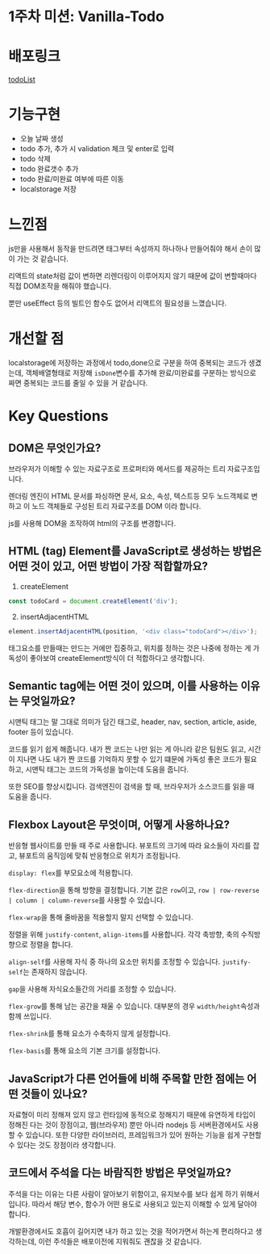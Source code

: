 # 1주차 미션: Vanilla-Todo

# 배포링크

[todoList](https://ceos-week1-vanilla-todo.vercel.app/)

# 기능구현
- 오늘 날짜 생성
- todo 추가, 추가 시 validation 체크 및 enter로 입력
- todo 삭제
- todo 완료갯수 추가
- todo 완료/미완료 여부에 따른 이동
- localstorage 저장 

# 느낀점

js만을 사용해서 동작을 만드려면 태그부터 속성까지 하나하나 만들어줘야 해서 손이 많이 가는 것 같습니다.

리액트의 state처럼 값이 변하면 리렌더링이 이루어지지 않기 때문에 값이 변할때마다 직접 DOM조작을 해줘야 했습니다.

뿐만 useEffect 등의 빌트인 함수도 없어서 리액트의 필요성을 느꼈습니다.

# 개선할 점

localstorage에 저장하는 과정에서 todo,done으로 구분을 하여 중복되는 코드가 생겼는데, 객체배열형태로 저장해 `isDone`변수를 추가해 완료/미완료를 구분하는 방식으로 짜면 중복되는 코드를 줄일 수 있을 거 같습니다.

# Key Questions

## DOM은 무엇인가요?

브라우저가 이해할 수 있는 자료구조로 프로퍼티와 메서드를 제공하는 트리 자료구조입니다.

렌더링 엔진이 HTML 문서를 파싱하면 문서, 요소, 속성, 텍스트등 모두 노드객체로 변하고 이 노드 객체들로 구성된 트리 자료구조를 DOM 이라 합니다.

js를 사용해 DOM을 조작하여 html의 구조를 변경합니다.

## HTML (tag) Element를 JavaScript로 생성하는 방법은 어떤 것이 있고, 어떤 방법이 가장 적합할까요?

1. createElement

```js
const todoCard = document.createElement('div');
```

2. insertAdjacentHTML

```js
element.insertAdjacentHTML(position, '<div class="todoCard"></div>');
```

태그요소를 만들때는 만드는 거에만 집중하고, 위치를 정하는 것은 나중에 정하는 게 가독성이 좋아보여
createElement방식이 더 적합하다고 생각합니다.

## Semantic tag에는 어떤 것이 있으며, 이를 사용하는 이유는 무엇일까요?

시맨틱 태그는 말 그대로 의미가 담긴 태그로, header, nav, section, article, aside, footer 등이 있습니다.

코드를 읽기 쉽게 해줍니다. 내가 짠 코드는 나만 읽는 게 아니라 같은 팀원도 읽고, 시간이 지나면 나도 내가 짠 코드를 기억하지 못할 수 있기 떄문에 가독성 좋은 코드가 필요하고, 시맨틱 태그는 코드의 가독성을 높이는데 도움을 줍니다.

또한 SEO를 향상시킵니다. 검색엔진이 검색을 할 때, 브라우저가 소스코드를 읽을 때 도움을 줍니다.

## Flexbox Layout은 무엇이며, 어떻게 사용하나요?

반응형 웹사이트를 만들 때 주로 사용합니다. 뷰포트의 크기에 따라 요소들이 자리를 잡고, 뷰포트의 움직임에 맞춰 반응형으로 위치가 조정됩니다.

`display: flex`를 부모요소에 적용합니다.

`flex-direction`을 통해 방향을 결정합니다. 기본 값은 `row`이고, `row | row-reverse | column | column-reverse`를 사용할 수 있습니다.

`flex-wrap`을 통해 줄바꿈을 적용할지 말지 선택할 수 있습니다.

정렬을 위해 `justify-content`, `align-items`를 사용합니다. 각각 축방향, 축의 수직방향으로 정렬을 합니다.

`align-self`를 사용해 자식 중 하나의 요소만 위치를 조정할 수 있습니다. `justify-self`는 존재하지 않습니다.

`gap`을 사용해 자식요소들간의 거리를 조정할 수 있습니다.

`flex-grow`를 통해 남는 공간을 채울 수 있습니다. 대부분의 경우 `width/height`속성과 함께 쓰입니다.

`flex-shrink`를 통해 요소가 수축하지 않게 설정합니다.

`flex-basis`를 통해 요소의 기본 크기를 설정합니다.

## JavaScript가 다른 언어들에 비해 주목할 만한 점에는 어떤 것들이 있나요?

자료형이 미리 정해져 있지 않고 런타임에 동적으로 정해지기 때문에 유연하게 타입이 정해진 다는 것이 장점이고, 웹(브라우저) 뿐만 아니라 nodejs 등 서버환경에서도 사용할 수 있습니다. 또한 다양한 라이브러리, 프레임워크가 있어 원하는 기능을 쉽게 구현할 수 있다는 것도 장점이라 생각합니다.

## 코드에서 주석을 다는 바람직한 방법은 무엇일까요?

주석을 다는 이유는 다른 사람이 알아보기 위함이고, 유지보수를 보다 쉽게 하기 위해서입니다. 따라서 해당 변수, 함수가 어떤 용도로 사용되고 있는지 이해할 수 있게 달아야 합니다.

개발환경에서도 호흡이 길어지면 내가 하고 있는 것을 적어가면서 하는게 편리하다고 생각하는데, 이런 주석들은 배포이전에 지워줘도 괜찮을 것 같습니다.
